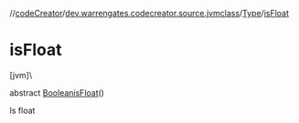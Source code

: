 //[codeCreator](../../../index.md)/[dev.warrengates.codecreator.source.jvmclass](../index.md)/[Type](index.md)/[isFloat](is-float.md)

# isFloat

[jvm]\

abstract [Boolean](https://docs.oracle.com/javase/8/docs/api/java/lang/Boolean.html)[isFloat](is-float.md)()

Is float
